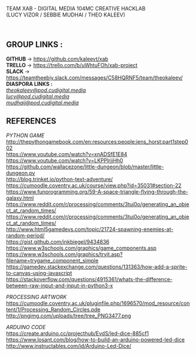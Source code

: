 <p>TEAM XAB - DIGITAL MEDIA 104MC CREATIVE HACKLAB <br>
   (LUCY VIZOR / SEBBIE MUDHAI / THEO KALEEV) </p> <br>

 
 <h2>GROUP LINKS : </h2> 
 
 <b> GITHUB </b>-> https://github.com/kaleevt/xab <br>
 <b> TRELLO </b> -> https://trello.com/b/uWhtuFOh/xab-project <br>
 <b> SLACK  </b>-> https://teamtheebiy.slack.com/messages/C58HQRNF5/team/theokaleev/ <br>
 <b> DIASPORA LINKS : </b> <br>
 <i>theokaleev@pod.cudigital.media</i> <br>
 <i>lucy@pod.cudigital.media</i> <br>
 <i>mudhaij@pod.cudigital.media</i> <br>
 
 <h2>REFERENCES</h2>
 
 <i> PYTHON GAME </i> <br>
 http://thepythongamebook.com/en:resources:people:jens_horst:part1step002 <br>
 https://www.youtube.com/watch?v=xnADSfE1E84 <br>
 https://www.youtube.com/watch?v=LKPPlrjjHh0 <br>
 https://github.com/wallacezone/little-dungeon/blob/master/little-dungeon.py <br>
 http://blog.trinket.io/python-text-adventure/ <br>
 https://cumoodle.coventry.ac.uk/course/view.php?id=35031#section-22 <br>
 https://www.funprogramming.org/59-A-space-triangle-flying-through-the-galaxy.html <br>
 https://www.reddit.com/r/processing/comments/3tuj0o/generating_an_object_at_random_times/ <br>
 https://www.reddit.com/r/processing/comments/3tuj0o/generating_an_object_at_random_times/ <br>
 http://www.html5gamedevs.com/topic/21724-spawning-enemies-at-random-period/ <br>
 https://gist.github.com/inkbiegel/9434836 <br>
 https://www.w3schools.com/graphics/game_components.asp <br>
 https://www.w3schools.com/graphics/tryit.asp?filename=trygame_component_simple <br>
 https://gamedev.stackexchange.com/questions/131363/how-add-a-sprite-to-canvas-using-javascript <br>
 https://stackoverflow.com/questions/4915361/whats-the-difference-between-raw-input-and-input-in-python3-x <br>

<i> PROCESSING ARTWORK </i> <br>
https://cumoodle.coventry.ac.uk/pluginfile.php/1696570/mod_resource/content/1/Processing_Random_Circles.pde <br>
http://pngimg.com/uploads/tree/tree_PNG3477.png <br>

<i>ARDUINO CODE </i> <br>
https://create.arduino.cc/projecthub/EvdS/led-dice-885cf1
https://www.losant.com/blog/how-to-build-an-arduino-powered-led-dice
http://www.instructables.com/id/Arduino-Led-Dice/

